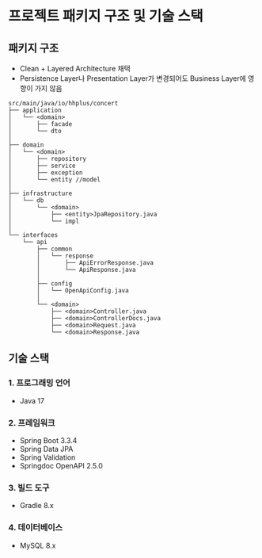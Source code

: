 # 프로젝트 패키지 구조 및 기술 스택

## 패키지 구조
- Clean + Layered Architecture 채택
- Persistence Layer나 Presentation Layer가 변경되어도 Business Layer에 영향이 가지 않음

```shell
src/main/java/io/hhplus/concert
├── application
│   └── <domain>
│       ├── facade
│       └── dto
│
├── domain
│   └── <domain>
│       ├── repository
│       ├── service
│       ├── exception
│       └── entity //model
│
├── infrastructure
│   └── db
│       └── <domain>
│           ├── <entity>JpaRepository.java
│           └── impl
│       
└── interfaces
    └── api
        ├── common
        │   └── response
        │       ├── ApiErrorResponse.java
        │       └── ApiResponse.java
        │
        ├── config
        │   └── OpenApiConfig.java
        │
        └── <domain>
            ├── <domain>Controller.java
            ├── <domain>ControllerDocs.java
            ├── <domain>Request.java
            └── <domain>Response.java

```

## 기술 스택
### 1. 프로그래밍 언어
- Java 17

### 2. 프레임워크
- Spring Boot 3.3.4
- Spring Data JPA
- Spring Validation
- Springdoc OpenAPI 2.5.0

### 3. 빌드 도구
- Gradle 8.x

### 4. 데이터베이스
- MySQL 8.x